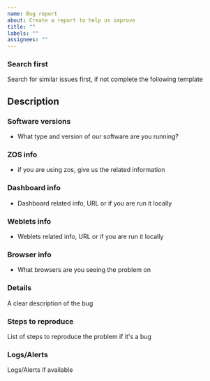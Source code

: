 ```yaml
---
name: Bug report
about: Create a report to help us improve
title: ""
labels: ""
assignees: ""
---
```


### Search first

Search for similar issues first, if not complete the following template

## Description

### Software versions 
 - What type and version of our software are you running?
### ZOS info
 - if you are using zos, give us the related information 
### Dashboard info
 - Dashboard related info, URL or if you are run it locally
### Weblets info
 - Weblets related info, URL or if you are run it locally
### Browser info
 -  What browsers are you seeing the problem on
### Details 

A clear description of the bug

### Steps to reproduce

List of steps to reproduce the problem if it's a bug

### Logs/Alerts

Logs/Alerts if available
